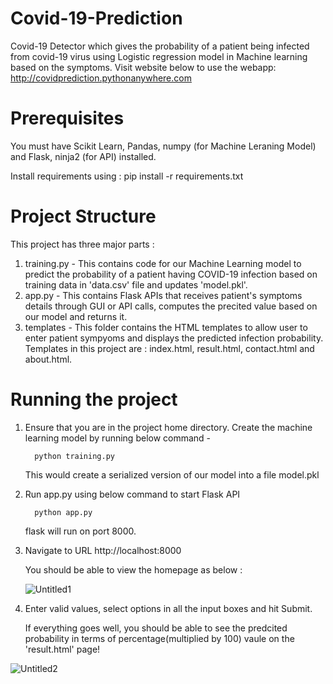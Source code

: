 # Covid-19-Prediction
Covid-19 Detector which gives the probability of a patient being infected from covid-19 virus using Logistic regression model in Machine learning based on the symptoms.
Visit website below to use the webapp:
http://covidprediction.pythonanywhere.com

# Prerequisites

You must have Scikit Learn, Pandas, numpy (for Machine Leraning Model) and Flask, ninja2 (for API) installed.

Install requirements using : pip install -r requirements.txt

# Project Structure

This project has three major parts :

   1. training.py - This contains code for our Machine Learning model to predict the probability of a patient having COVID-19 infection based on training data in 'data.csv' file and updates 'model.pkl'.
   2. app.py - This contains Flask APIs that receives patient's symptoms details through GUI or API calls, computes the precited value based on our model and returns it.
   3. templates - This folder contains the HTML templates to allow user to enter patient sympyoms and displays the predicted infection probability. Templates in this project are : index.html, result.html, contact.html and about.html.
   
   
# Running the project

   1. Ensure that you are in the project home directory. Create the machine learning model by running below command -

            python training.py

      This would create a serialized version of our model into a file model.pkl

   2. Run app.py using below command to start Flask API

            python app.py

      flask will run on port 8000.

   3. Navigate to URL http://localhost:8000

      You should be able to view the homepage as below :
      
      ![Untitled1](https://user-images.githubusercontent.com/41967963/79075879-0cc04800-7d13-11ea-8949-87c23084b3a5.png)
      
   4. Enter valid values, select options in all the input boxes and hit Submit.

      If everything goes well, you should be able to see the predcited probability in terms of percentage(multiplied by 100) vaule on the 'result.html' page! 

![Untitled2](https://user-images.githubusercontent.com/41967963/79075943-9ec85080-7d13-11ea-9c3a-716018f3d1b6.png)
